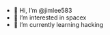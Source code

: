 - 👋 Hi, I’m @jimlee583
- 👀 I’m interested in spacex
- 🌱 I’m currently learning hacking


<!---
jimlee583/jimlee583 is a ✨ special ✨ repository because its `README.md` (this file) appears on your GitHub profile.
You can click the Preview link to take a look at your changes.
--->

